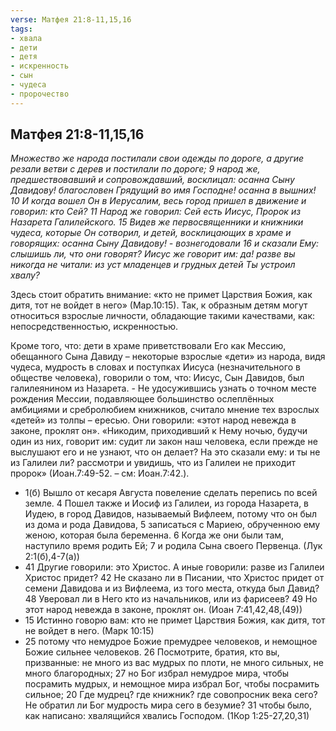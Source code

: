 ```yaml
---
verse: Матфея 21:8-11,15,16  
tags: 
- хвала
- дети
- детя
- искренность
- сын
- чудеса
- пророчество
---
```


## Матфея 21:8-11,15,16

*Множество же народа постилали свои одежды по дороге, а другие резали ветви с дерев и постилали по дороге; 9 народ же, предшествовавший и сопровождавший, восклицал: осанна Сыну Давидову! благословен Грядущий во имя Господне! осанна в вышних! 10 И когда вошел Он в Иерусалим, весь город пришел в движение и говорил: кто Сей? 11 Народ же говорил: Сей есть Иисус, Пророк из Назарета Галилейского. 15 Видев же первосвященники и книжники чудеса, которые Он сотворил, и детей, восклицающих в храме и говорящих: осанна Сыну Давидову! - вознегодовали 16 и сказали Ему: слышишь ли, что они говорят? Иисус же говорит им: да! разве вы никогда не читали: из уст младенцев и грудных детей Ты устроил хвалу?*

Здесь стоит обратить внимание: «кто не примет Царствия Божия, как дитя, тот не войдет в него» (Мар.10:15). Так, к образным детям могут относиться взрослые личности, обладающие такими качествами, как: непосредственностью, искренностью. 

Кроме того, что: дети в храме приветствовали Его как Мессию, обещанного Сына Давиду – некоторые взрослые «дети» из народа, видя чудеса, мудрость в словах и поступках Иисуса (незначительного в обществе человека), говорили о том, что: Иисус, Сын Давидов, был галилеянином из Назарета. - Не удосужившись узнать о точном месте рождения Мессии, подавляющее большинство ослеплённых амбициями и сребролюбием книжников, считало мнение тех взрослых «детей» из толпы – ересью. Они говорили: «этот народ невежда в законе, проклят он». «Никодим, приходивший к Нему ночью, будучи один из них, говорит им: судит ли закон наш человека, если прежде не выслушают его и не узнают, что он делает? На это сказали ему: и ты не из Галилеи ли? рассмотри и увидишь, что из Галилеи не приходит пророк» (Иоан.7:49-52. – см: Иоан.7:42.). 

- 1(б) Вышло от кесаря Августа повеление сделать перепись по всей земле. 4 Пошел также и Иосиф из Галилеи, из города Назарета, в Иудею, в город Давидов, называемый Вифлеем, потому что он был из дома и рода Давидова, 5 записаться с Мариею, обрученною ему женою, которая была беременна. 6 Когда же они были там, наступило время родить Ей; 7 и родила Сына своего Первенца. (Лук 2:1(б),4-7(а))
- 41 Другие говорили: это Христос. А иные говорили: разве из Галилеи Христос придет? 42 Не сказано ли в Писании, что Христос придет от семени Давидова и из Вифлеема, из того места, откуда был Давид? 48 Уверовал ли в Него кто из начальников, или из фарисеев? 49 Но этот народ невежда в законе, проклят он. (Иоан 7:41,42,48,(49))
- 15 Истинно говорю вам: кто не примет Царствия Божия, как дитя, тот не войдет в него. (Марк 10:15)
- 25 потому что немудрое Божие премудрее человеков, и немощное Божие сильнее человеков. 26 Посмотрите, братия, кто вы, призванные: не много из вас мудрых по плоти, не много сильных, не много благородных; 27 но Бог избрал немудрое мира, чтобы посрамить мудрых, и немощное мира избрал Бог, чтобы посрамить сильное; 20 Где мудрец? где книжник? где совопросник века сего? Не обратил ли Бог мудрость мира сего в безумие? 31 чтобы было, как написано: хвалящийся хвались Господом. (1Кор 1:25-27,20,31)